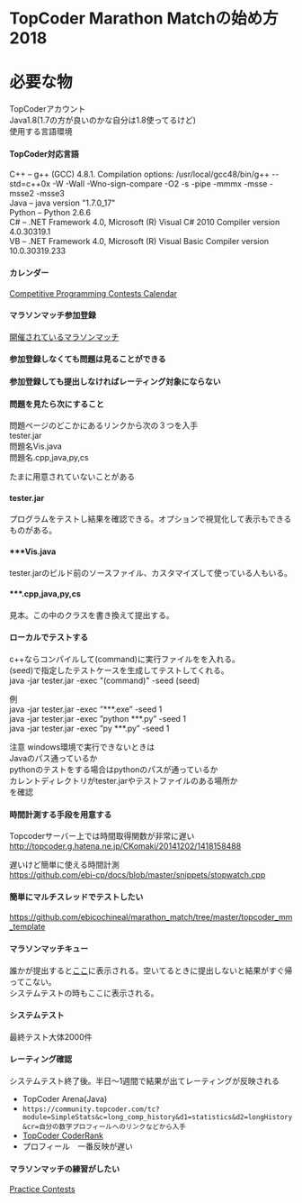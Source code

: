 # TopCoder Marathon Matchの始め方2018

# 必要な物
TopCoderアカウント  
Java1.8(1.7の方が良いのかな自分は1.8使ってるけど)  
使用する言語環境  

#### TopCoder対応言語
C++ – g++ (GCC) 4.8.1.
Compilation options: /usr/local/gcc48/bin/g++ --std=c++0x -W -Wall -Wno-sign-compare -O2 -s -pipe -mmmx -msse -msse2 -msse3  
Java – java version "1.7.0_17"  
Python – Python 2.6.6  
C# – .NET Framework 4.0, Microsoft (R) Visual C# 2010 Compiler version 4.0.30319.1  
VB – .NET Framework 4.0, Microsoft (R) Visual Basic Compiler version 10.0.30319.233  

#### カレンダー
[Competitive Programming Contests Calendar](https://competitiveprogramming.info/calendar)  

#### マラソンマッチ参加登録
[開催されているマラソンマッチ](https://community.topcoder.com/longcontest/?module=ViewActiveContests&rt=13)  

#### 参加登録しなくても問題は見ることができる
#### 参加登録しても提出しなければレーティング対象にならない

#### 問題を見たら次にすること
問題ページのどこかにあるリンクから次の３つを入手    
tester.jar  
問題名Vis.java  
問題名.cpp,java,py,cs  

たまに用意されていないことがある  

#### tester.jar
プログラムをテストし結果を確認できる。オプションで視覚化して表示もできるものがある。  

#### ***Vis.java
tester.jarのビルド前のソースファイル、カスタマイズして使っている人もいる。  

#### ***.cpp,java,py,cs
見本。この中のクラスを書き換えて提出する。  

#### ローカルでテストする
c++ならコンパイルして(command)に実行ファイルをを入れる。  
(seed)で指定したテストケースを生成してテストしてくれる。  
java -jar tester.jar -exec "(command)" -seed (seed)  

例  
java -jar tester.jar -exec ”***.exe” -seed 1  
java -jar tester.jar -exec ”python ***.py” -seed 1  
java -jar tester.jar -exec ”py ***.py” -seed 1  
  
注意 windows環境で実行できないときは  
Javaのパス通っているか  
pythonのテストをする場合はpythonのパスが通っているか  
カレントディレクトリがtester.jarやテストファイルのある場所か  
を確認  

#### 時間計測する手段を用意する
Topcoderサーバー上では時間取得関数が非常に遅い  
http://topcoder.g.hatena.ne.jp/CKomaki/20141202/1418158488

遅いけど簡単に使える時間計測  
https://github.com/ebi-cp/docs/blob/master/snippets/stopwatch.cpp

#### 簡単にマルチスレッドでテストしたい
https://github.com/ebicochineal/marathon_match/tree/master/topcoder_mm_template

#### マラソンマッチキュー
誰かが提出すると[ここ](https://community.topcoder.com/longcontest/?module=ViewQueue)に表示される。空いてるときに提出しないと結果がすぐ帰ってこない。  
システムテストの時もここに表示される。

#### システムテスト
最終テスト大体2000件  

#### レーティング確認
システムテスト終了後。半日～1週間で結果が出てレーティングが反映される  

- TopCoder Arena(Java)  
- `https://community.topcoder.com/tc?module=SimpleStats&c=long_comp_history&d1=statistics&d2=longHistory&cr=自分の数字プロフィールへのリンクなどから入手`  
- [TopCoder CoderRank](https://community.topcoder.com/longcontest/stats/?&sr=1&nr=50&module=CoderRank)
- プロフィール　一番反映が遅い

#### マラソンマッチの練習がしたい
[Practice Contests](https://community.topcoder.com/longcontest/?module=ViewPractice)



